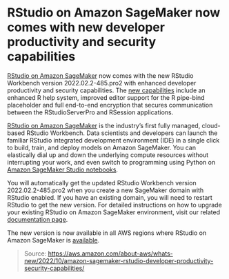 # RStudio on Amazon SageMaker now comes with new developer productivity and security capabilities

[RStudio on Amazon SageMaker](https://aws.amazon.com/sagemaker/rstudio/) now comes with the new RStudio Workbench version 2022.02.2-485.pro2 with enhanced developer productivity and security capabilities. The [new capabilities](https://www.rstudio.com/products/rstudio/release-notes/) include an enhanced R help system, improved editor support for the R pipe-bind placeholder and full end-to-end encryption that secures communication between the RStudioServerPro and RSession applications.

[RStudio on Amazon SageMaker](https://aws.amazon.com/blogs/aws/announcing-fully-managed-rstudio-on-amazon-sagemaker-for-data-scientists/) is the industry’s first fully managed, cloud-based RStudio Workbench. Data scientists and developers can launch the familiar RStudio integrated development environment (IDE) in a single click to build, train, and deploy models on Amazon SageMaker. You can elastically dial up and down the underlying compute resources without interrupting your work, and even switch to programming using Python on [Amazon SageMaker Studio notebooks](https://docs.aws.amazon.com/sagemaker/latest/dg/notebooks.html).

You will automatically get the updated RStudio Workbench version 2022.02.2-485.pro2 when you create a new SageMaker domain with RStudio enabled. If you have an existing domain, you will need to restart RStudio to get the new version. For detailed instructions on how to upgrade your existing RStudio on Amazon SageMaker environment, visit our related [documentation page](https://docs.aws.amazon.com/sagemaker/latest/dg/rstudio-shutdown.html). 

The new version is now available in all AWS regions where RStudio on Amazon SageMaker is [available](https://docs.aws.amazon.com/sagemaker/latest/dg/regions-quotas.html).

> Source: https://aws.amazon.com/about-aws/whats-new/2022/10/amazon-sagemaker-rstudio-developer-productivity-security-capabilities/